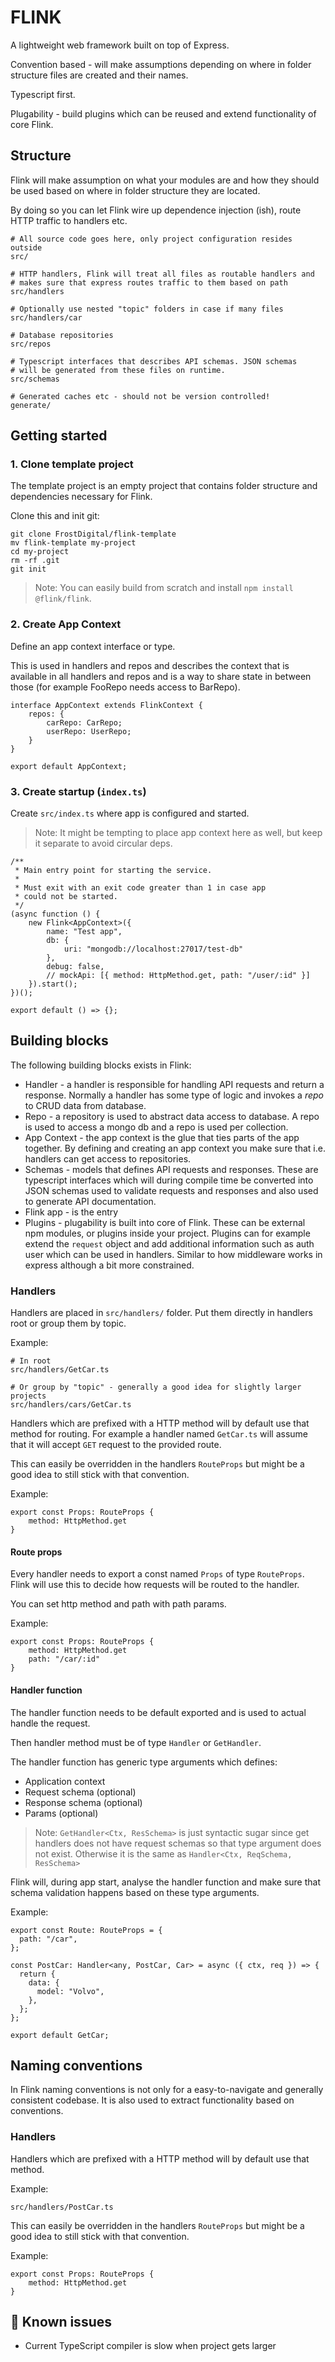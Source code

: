 # FLINK

A lightweight web framework built on top of Express.

Convention based - will make assumptions depending on where in folder structure files are created and their names.

Typescript first.

Plugability - build plugins which can be reused and extend functionality of core Flink.

## Structure

Flink will make assumption on what your modules are and how they should be
used based on where in folder structure they are located.

By doing so you can let Flink wire up dependence injection (ish), route HTTP
traffic to handlers etc.

```
# All source code goes here, only project configuration resides outside
src/

# HTTP handlers, Flink will treat all files as routable handlers and
# makes sure that express routes traffic to them based on path
src/handlers

# Optionally use nested "topic" folders in case if many files
src/handlers/car

# Database repositories
src/repos

# Typescript interfaces that describes API schemas. JSON schemas
# will be generated from these files on runtime.
src/schemas

# Generated caches etc - should not be version controlled!
generate/

```

## Getting started

### 1. Clone template project

The template project is an empty project that contains folder structure and dependencies necessary for Flink.

Clone this and init git:

```
git clone FrostDigital/flink-template
mv flink-template my-project
cd my-project
rm -rf .git
git init
```

> Note: You can easily build from scratch and install `npm install @flink/flink`.

### 2. Create App Context

Define an app context interface or type.

This is used in handlers and repos and describes the context that is available in all handlers and
repos and is a way to share state in between those (for example FooRepo needs access to BarRepo).

```
interface AppContext extends FlinkContext {
    repos: {
        carRepo: CarRepo;
        userRepo: UserRepo;
    }
}

export default AppContext;

```

### 3. Create startup (`index.ts`)

Create `src/index.ts` where app is configured and started.

> Note: It might be tempting to place app context here as well, but keep it separate to avoid circular deps.

```
/**
 * Main entry point for starting the service.
 *
 * Must exit with an exit code greater than 1 in case app
 * could not be started.
 */
(async function () {
    new Flink<AppContext>({
        name: "Test app",
        db: {
            uri: "mongodb://localhost:27017/test-db"
        },
        debug: false,
        // mockApi: [{ method: HttpMethod.get, path: "/user/:id" }]
    }).start();
})();

export default () => {};
```

## Building blocks

The following building blocks exists in Flink:

-   Handler - a handler is responsible for handling API requests and return a response. Normally a handler has some type of logic and invokes a _repo_ to CRUD data from database.
-   Repo - a repository is used to abstract data access to database. A repo is used to access a mongo db and a repo is used per collection.
-   App Context - the app context is the glue that ties parts of the app together. By defining and creating an app context you make sure that i.e. handlers can get access to repositories.
-   Schemas - models that defines API requests and responses. These are typescript interfaces which will during compile time be converted into JSON schemas used to validate requests and responses and also used to generate API documentation.
-   Flink app - is the entry
-   Plugins - plugability is built into core of Flink. These can be external npm modules, or plugins inside your project. Plugins can for example extend the `request` object and add additional information such as auth user which can be used in handlers. Similar to how middleware works in express although a bit more constrained.

### Handlers

Handlers are placed in `src/handlers/` folder. Put them directly in handlers root or group them by topic.

Example:

```
# In root
src/handlers/GetCar.ts

# Or group by "topic" - generally a good idea for slightly larger projects
src/handlers/cars/GetCar.ts
```

Handlers which are prefixed with a HTTP method will by default use that method for routing. For example a handler named `GetCar.ts` will assume that it will accept `GET` request to the provided route.

This can easily be overridden in the handlers `RouteProps` but might be a good idea to still
stick with that convention.

Example:

```
export const Props: RouteProps {
    method: HttpMethod.get
}
```

#### Route props

Every handler needs to export a const named `Props` of type `RouteProps`. Flink will use this to decide how requests will be routed to the handler.

You can set http method and path with path params.

Example:

```
export const Props: RouteProps {
    method: HttpMethod.get
    path: "/car/:id"
}
```

#### Handler function

The handler function needs to be default exported and is used to actual handle the request.

Then handler method must be of type `Handler` or `GetHandler`.

The handler function has generic type arguments which defines:

-   Application context
-   Request schema (optional)
-   Response schema (optional)
-   Params (optional)

> Note: `GetHandler<Ctx, ResSchema>` is just syntactic sugar since get handlers does not have request schemas so that type argument does not exist. Otherwise it is the same as `Handler<Ctx, ReqSchema, ResSchema>`

Flink will, during app start, analyse the handler function and make sure that schema validation happens based on these type arguments.

Example:

```
export const Route: RouteProps = {
  path: "/car",
};

const PostCar: Handler<any, PostCar, Car> = async ({ ctx, req }) => {
  return {
    data: {
      model: "Volvo",
    },
  };
};

export default GetCar;

```

## Naming conventions

In Flink naming conventions is not only for a easy-to-navigate and generally consistent codebase. It is also
used to extract functionality based on conventions.

### Handlers

Handlers which are prefixed with a HTTP method will by default use that method.

Example:

```
src/handlers/PostCar.ts
```

This can easily be overridden in the handlers `RouteProps` but might be a good idea to still
stick with that convention.

Example:

```
export const Props: RouteProps {
    method: HttpMethod.get
}
```

## 🤕 Known issues

-   Current TypeScript compiler is slow when project gets larger

